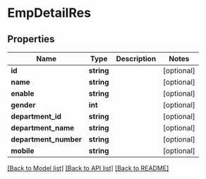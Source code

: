 # EmpDetailRes

## Properties
Name | Type | Description | Notes
------------ | ------------- | ------------- | -------------
**id** | **string** |  | [optional] 
**name** | **string** |  | [optional] 
**enable** | **string** |  | [optional] 
**gender** | **int** |  | [optional] 
**department_id** | **string** |  | [optional] 
**department_name** | **string** |  | [optional] 
**department_number** | **string** |  | [optional] 
**mobile** | **string** |  | [optional] 

[[Back to Model list]](../README.md#documentation-for-models) [[Back to API list]](../README.md#documentation-for-api-endpoints) [[Back to README]](../README.md)


